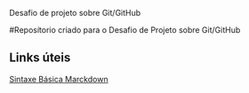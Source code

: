 Desafio de projeto sobre Git/GitHub 

#Reposítorio criado para o Desafio de Projeto sobre Git/GitHub 

## Links úteis 
[Sintaxe Básica Marckdown](https://www.markdownguide.org/basic-syntax)

